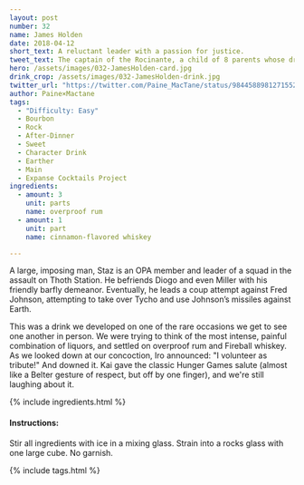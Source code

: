 ```yaml
---
layout: post
number: 32
name: James Holden
date: 2018-04-12
short_text: A reluctant leader with a passion for justice.
tweet_text: The captain of the Rocinante, a child of 8 parents whose drive for justice leads him into situations that affect the future of the Solar System. 
hero: /assets/images/032-JamesHolden-card.jpg
drink_crop: /assets/images/032-JamesHolden-drink.jpg
twitter_url: "https://twitter.com/Paine_MacTane/status/984458898127155200"
author: Paine×Mactane
tags: 
  - "Difficulty: Easy"
  - Bourbon
  - Rock
  - After-Dinner
  - Sweet
  - Character Drink
  - Earther
  - Main
  - Expanse Cocktails Project
ingredients:
  - amount: 3
    unit: parts
    name: overproof rum
  - amount: 1
    unit: part
    name: cinnamon-flavored whiskey

---
```


A large, imposing man, Staz is an OPA member and leader of a squad in the assault on Thoth Station. He befriends Diogo and even Miller with his friendly barfly demeanor. Eventually, he leads a coup attempt against Fred Johnson, attempting to take over Tycho and use Johnson’s missiles against Earth.

This was a drink we developed on one of the rare occasions we get to see one another in person. We were trying to think of the most intense, painful combination of liquors, and settled on overproof rum and Fireball whiskey. As we looked down at our concoction, Iro announced: "I volunteer as tribute!" And downed it. Kai gave the classic Hunger Games salute (almost like a Belter gesture of respect, but off by one finger), and we're still laughing about it. 

{% include ingredients.html %}

#### Instructions:

Stir all ingredients with ice in a mixing glass. Strain into a rocks glass with one large cube. No garnish.

{% include tags.html %}
